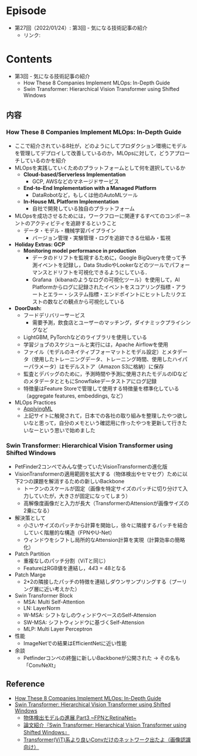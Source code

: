# Episode
- 第27回（2022/01/24）: 第3回 - 気になる技術記事の紹介
  - リンク:

# Contents
- 第3回 - 気になる技術記事の紹介
    - How These 8 Companies Implement MLOps: In-Depth Guide
    - Swin Transformer: Hierarchical Vision Transformer using Shifted Windows

## 内容

### How These 8 Companies Implement MLOps: In-Depth Guide
- ここで紹介されている8社が，どのようにしてプロダクション環境にモデルを管理してデプロイして改善しているのか，MLOpsに対して，どうアプローチしているのかを紹介
- MLOpsを実践していくためのプラットフォームとして何を選択しているか
    - **Cloud-based/Serverless Implementation**
        - GCP, AWSなどのマネージドサービス
    - **End-to-End Implementation with a Managed Platform**
        - DataRobotなど，もしくは他のAutoMLツール
    - **In-House ML Platform Implementation**
        - 自社で開発している独自のプラットフォーム
- MLOpsを成功させるためには，ワークフローに関連するすべてのコンポーネントのアクティビティを追跡するということ
    - データ・モデル・機械学習パイプライン
        - バージョン管理・実験管理・ログを追跡できる仕組み・監視
- **Holiday Extras: GCP**
    - **Monitoring model performance in production**
        - データのドリフトを監視するために，Google BigQueryを使って予測イベントを記録し，Data StudioやLookerなどのツールでパフォーマンスとドリフトを可視化できるようにしている．
        - Grafana（kibanaのようなログの可視化ツール）を使用して，AI Platformからログに記録されたイベントをスコアリング指標・アラートとエラー・システム指標・エンドポイントにヒットしたリクエストの数などの観点から可視化している
- **DoorDash:**
    - フードデリバリーサービス
        - 需要予測，飲食店とユーザーのマッチング，ダイナミックプライシングなど
    - LightGBM, PyTorchなどのライブラリを使用している
    - 学習ジョブのスケジュールと実行には，Apache Airflowを使用
    - ファイル（モデルのネイティブフォーマットとモデル設定）とメタデータ（使用したトレーニングデータ、トレーニング時間、使用したハイパーパラメータ）はモデルストア（Amazon S3に格納）に保存
    - 監査とデバッグのために，予測時間や予測に使用されたモデルのIDなどのメタデータとともにSnowflakeデータストアにログ記録
    - 特徴量はFeature Storeで管理して使用する特徴量を標準化している（aggregate features, embeddings, など）
- MLOps Practices
    - [ApplyingML](https://applyingml.com/)
    - 上記サイトに触発されて，日本での各社の取り組みを整理したやつ欲しいなと思って，自分のメモという確認用に作ったやつを更新して行きたいなーという思いで始めました

### Swin Transformer: Hierarchical Vision Transformer using Shifted Windows
- PetFinder2コンペでみんな使っていたVisionTransformerの進化版
- VisionTransformerの適用範囲を拡大する（物体検出やセマセグ）ために以下2つの課題を解消するための新しいBackbone
    - トークンのスケールが固定（画像を特定サイズのパッチに切り分けて入力していたが，大きさが固定になってしまう）
    - 高解像度画像だと入力が長大（TransformerのAttensionが画像サイズの2乗になる）
- 解決策として
    - 小さいサイズのパッチから計算を開始し，徐々に隣接するパッチを結合していく階層的な構造（FPNやU-Net）
    - ウィンドウをシフトし局所的なAttension計算を実現（計算効率の簡略化）
- Patch Partition
    - 重複なしのパッチ分割（ViTと同じ）
    - FeatureはRGB値を連結し，4*4*3 = 48となる
- Patch Marge
    - 2*2の隣接したパッチの特徴を連結しダウンサンプリングする（プーリング層に近い考えかた）
- Swin Transformer Block
    - MSA: Multi Self-Attention
    - LN: LayerNorm
    - W-MSA: シフトなしのウィンドウベースのSelf-Attension
    - SW-MSA: シフトウィンドウに基づくSelf-Attension
    - MLP: Multi Layer Perceptron
- 性能
    - ImageNetでの結果はEfficientNetに近い性能
- 余談
    - Petfinderコンペの終盤に新しいBackboneが公開された -> その名も「ConvNeXt」

## Reference
- [How These 8 Companies Implement MLOps: In-Depth Guide](https://neptune.ai/blog/how-these-8-companies-implement-mlops)
- [Swin Transformer: Hierarchical Vision Transformer using Shifted Windows](https://arxiv.org/pdf/2103.14030.pdf)
    - [物体検出モデルの進展 Part3 ~FPNとRetinaNet~](https://qiita.com/TaigaHasegawa/items/653abc81ac4ee1f0d7b8)
    - [論文紹介『Swin Transformer: Hierarchical Vision Transformer using Shifted Windows』](https://kyla.co.jp/blog/2021/05/10/%E8%AB%96%E6%96%87%E7%B4%B9%E4%BB%8B%E3%80%8Eswin-transformer-hierarchical-vision-transformer-using-shifted-windows%E3%80%8F/)
    - [Transformer(ViT)系より良いConvだけのネットワーク出たよ（画像認識向け）](https://qiita.com/TeamN/items/edee1b3803a1d77fc252)
